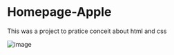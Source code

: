 # Homepage-Apple
This was a project to pratice conceit about html and css

![image](https://user-images.githubusercontent.com/41215700/157566818-8ace59fb-376d-44b5-b11c-59e608d116ec.png)
